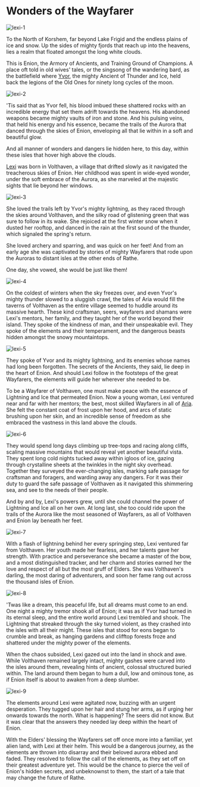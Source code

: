 # Wonders of the Wayfarer

<img src="https://d2hl7maqck52px.cloudfront.net/main-story/05-tales-of-aria/lexi-1.webp" alt="lexi-1" class="center">

To the North of Korshem, far beyond Lake Frigid and the endless plains of ice and snow. Up the sides of mighty fjords that reach up into the heavens, lies a realm that floated amongst the long white clouds.

This is Enion, the Armory of Ancients, and Training Ground of Champions. A place oft told in old wives' tales, or the singsong of the wandering bard, as the battlefield where [Yvor](~Yvor), the mighty Ancient of Thunder and Ice, held back the legions of the Old Ones for ninety long cycles of the moon.

<img src="https://d2hl7maqck52px.cloudfront.net/main-story/05-tales-of-aria/lexi-2.webp" alt="lexi-2" class="center">

'Tis said that as Yvor fell, his blood imbued these shattered rocks with an incredible energy that set them adrift towards the heavens. His abandoned weapons became mighty vaults of iron and stone. And his pulsing veins, that held his energy and his essence, became the trails of the Aurora that danced through the skies of Enion, enveloping all that lie within in a soft and beautiful glow.

And all manner of wonders and dangers lie hidden here, to this day, within these isles that hover high above the clouds.

[Lexi](../../heroes-of-rathe/lexi-about.md) was born in Volthaven, a village that drifted slowly as it navigated the treacherous skies of Enion. Her childhood was spent in wide-eyed wonder, under the soft embrace of the Aurora, as she marveled at the majestic sights that lie beyond her windows.

<img src="https://d2hl7maqck52px.cloudfront.net/main-story/05-tales-of-aria/lexi-3.webp" alt="lexi-3" class="center">

She loved the trails left by Yvor's mighty lightning, as they raced through the skies around Volthaven, and the silky road of glistening green that was sure to follow in its wake. She rejoiced at the first winter snow when it dusted her rooftop, and danced in the rain at the first sound of the thunder, which signaled the spring's return.

She loved archery and sparring, and was quick on her feet! And from an early age she was captivated by stories of mighty Wayfarers that rode upon the Auroras to distant isles at the other ends of Rathe.

One day, she vowed, she would be just like them!

<img src="https://d2hl7maqck52px.cloudfront.net/main-story/05-tales-of-aria/lexi-4.webp" alt="lexi-4" class="center">

On the coldest of winters when the sky freezes over, and even Yvor's mighty thunder slowed to a sluggish crawl, the tales of Aria would fill the taverns of Volthaven as the entire village seemed to huddle around its massive hearth. These kind craftsman, seers, wayfarers and shamans were Lexi's mentors, her family, and they taught her of the world beyond their island. They spoke of the kindness of man, and their unspeakable evil. They spoke of the elements and their temperament, and the dangerous beasts hidden amongst the snowy mountaintops.

<img src="https://d2hl7maqck52px.cloudfront.net/main-story/05-tales-of-aria/lexi-5.webp" alt="lexi-5" class="center">

They spoke of Yvor and its mighty lightning, and its enemies whose names had long been forgotten. The secrets of the Ancients, they said, lie deep in the heart of Enion. And should Lexi follow in the footsteps of the great Wayfarers, the elements will guide her wherever she needed to be.

To be a Wayfarer of Volthaven, one must make peace with the essence of Lightning and Ice that permeated Enion. Now a young woman, Lexi ventured near and far with her mentors; the best, most skilled Wayfarers in all of [Aria](../../regions/rathe/aria/aria.md). She felt the constant coat of frost upon her hood, and arcs of static brushing upon her skin, and an incredible sense of freedom as she embraced the vastness in this land above the clouds.

<img src="https://d2hl7maqck52px.cloudfront.net/main-story/05-tales-of-aria/lexi-6.webp" alt="lexi-6" class="center">

They would spend long days climbing up tree-tops and racing along cliffs, scaling massive mountains that would reveal yet another beautiful vista. They spent long cold nights tucked away within igloos of ice, gazing through crystalline sheets at the twinkles in the night sky overhead. Together they surveyed the ever-changing isles, marking safe passage for craftsman and foragers, and warding away any dangers. For it was their duty to guard the safe passage of Volthaven as it navigated this shimmering sea, and see to the needs of their people.

And by and by, Lexi's powers grew, until she could channel the power of Lightning and Ice all on her own. At long last, she too could ride upon the trails of the Aurora like the most seasoned of Wayfarers, as all of Volthaven and Enion lay beneath her feet.

<img src="https://d2hl7maqck52px.cloudfront.net/main-story/05-tales-of-aria/lexi-7.webp" alt="lexi-7" class="center">

With a flash of lightning behind her every springing step, Lexi ventured far from Volthaven. Her youth made her fearless, and her talents gave her strength. With practice and perseverance she became a master of the bow, and a most distinguished tracker, and her charm and stories earned her the love and respect of all but the most gruff of Elders. She was Volthaven's darling, the most daring of adventurers, and soon her fame rang out across the thousand isles of Enion.

<img src="https://d2hl7maqck52px.cloudfront.net/main-story/05-tales-of-aria/lexi-8.webp" alt="lexi-8" class="center">

'Twas like a dream, this peaceful life, but all dreams must come to an end. One night a mighty tremor shook all of Enion; it was as if Yvor had turned in its eternal sleep, and the entire world around Lexi trembled and shook. The Lightning that streaked through the sky turned violent, as they crashed into the isles with all their might. These isles that stood for eons began to crumble and break, as hanging gardens and clifftop forests froze and shattered under the mighty power of the elements.

When the chaos subsided, Lexi gazed out into the land in shock and awe. While Volthaven remained largely intact, mighty gashes were carved into the isles around them, revealing hints of ancient, colossal structured buried within. The land around them began to hum a dull, low and ominous tone, as if Enion itself is about to awaken from a deep slumber.

<img src="https://d2hl7maqck52px.cloudfront.net/main-story/05-tales-of-aria/lexi-9.webp" alt="lexi-9" class="center">

The elements around Lexi were agitated now, buzzing with an urgent desperation. They tugged upon her hair and stung her arms, as if urging her onwards towards the north. What is happening? The seers did not know. But it was clear that the answers they needed lay deep within the heart of Enion.

With the Elders' blessing the Wayfarers set off once more into a familiar, yet alien land, with Lexi at their helm. This would be a dangerous journey, as the elements are thrown into disarray and their beloved aurora ebbed and faded. They resolved to follow the call of the elements, as they set off on their greatest adventure yet. This would be the chance to pierce the veil of Enion's hidden secrets, and unbeknownst to them, the start of a tale that may change the future of Rathe.
